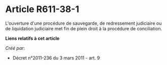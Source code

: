# Article R611-38-1

L'ouverture d'une procédure de sauvegarde, de redressement judiciaire ou de liquidation judiciaire met fin de plein droit à
la procédure de conciliation.

**Liens relatifs à cet article**

_Créé par_:

  - Décret n°2011-236 du 3 mars 2011 - art. 9
